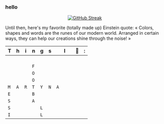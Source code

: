 ### hello

<p align="center">
  <a href="https://git.io/streak-stats"><img src="https://github-readme-streak-stats.herokuapp.com?user=krzysztofkobra&theme=iceberg&date_format=j%20M%5B%20Y%5D" alt="GitHub Streak" /></a>
</p>


Until then, here's my favorite (totally made up) Einstein quote:
« Colors, shapes and words are the runes of our modern world. Arranged in certain ways, they can help our creations shine through the noise! »

|T|h|i|n|g|s||I||🤍|:|
| - | - | - | - | - | - | - | - | - | - | - |
| | | | | | | | | | | |
| | | | | | | | | | | |
| | | | | | | | | | | |
| | | | | | | | | | | |
| | | |`F` | | | | | | | |
| | | |`O` | | | | | | | |
| | | |`O` | | | | | | | |
|`M`|`A`|`R`|`T`|`Y`|`N`|`A`| | | | |
|`E`| | |`B`| | | | | | | |
|`S`| | |`A`| | | | | | | |
|`S`| | | |`L`| | | | | | |
|`I`| | | |`L` | | | | | | |


